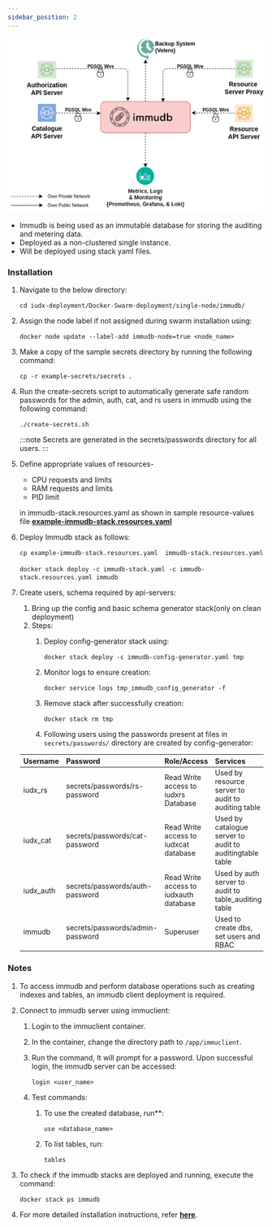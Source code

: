 ```yaml
---
sidebar_position: 2
---
```


<div style={{textAlign: 'center'}}>

![Architecture](../../../../resources/auth/immudb.png)<br/>

</div>



- Immudb is being used as an immutable database for storing the auditing and metering data.
- Deployed as a non-clustered single instance.
- Will be deployed using stack yaml files.

### Installation


1. Navigate to the below directory:
     
    ```
    cd iudx-deployment/Docker-Swarm-deployment/single-node/immudb/
    ```

2. Assign the node label if not assigned during swarm installation using:
    ```
    docker node update --label-add immudb-node=true <node_name>
    ```

3. Make a copy of the sample secrets directory by running the following command:
    ```
    cp -r example-secrets/secrets .
    ```

4. Run the create-secrets script to automatically generate safe random passwords for the admin, auth, cat, and rs users in immudb using the following command:
    ```
    ./create-secrets.sh
    ```
    :::note
    Secrets are generated in the secrets/passwords directory for all users.
    :::
5. Define appropriate values of resources-
    - CPU requests and limits
    - RAM requests and limits
    - PID limit

    in immudb-stack.resources.yaml as shown in sample resource-values file **[example-immudb-stack.resources.yaml](https://github.com/datakaveri/iudx-deployment/blob/4.5.0/Docker-Swarm-deployment/single-node/immudb/example-immudb-stack.resources.yaml)**

6. Deploy Immudb stack as follows:
    ```
    cp example-immudb-stack.resources.yaml  immudb-stack.resources.yaml 
    
    docker stack deploy -c immudb-stack.yaml -c immudb-stack.resources.yaml immudb
    ```

7. Create users, schema required by api-servers:
   1. Bring up the config and basic schema generator stack(only on clean deployment)
   2. Steps:
        1. Deploy config-generator stack using:
            ```
            docker stack deploy -c immudb-config-generator.yaml tmp
            ```

        2. Monitor logs to ensure creation:
            ```
            docker service logs tmp_immudb_config_generator -f
            ```

        3. Remove stack after successfully creation:
            ```
            docker stack rm tmp
            ```

        4. Following users using the passwords present at files in `secrets/passwords/` directory are created by config-generator:

   | Username   | Password                   | Role/Access                               | Services                                                |
   |------------|----------------------------|-------------------------------------------|---------------------------------------------------------|
   | iudx_rs    | secrets/passwords/rs-password | Read Write access to iudxrs Database      | Used by resource server to audit to auditing table     |
   | iudx_cat   | secrets/passwords/cat-password | Read Write access to iudxcat database     | Used by catalogue server to audit to auditingtable table |
   | iudx_auth  | secrets/passwords/auth-password | Read Write access to iudxauth database   | Used by auth server to audit to table_auditing table   |
   | immudb     | secrets/passwords/admin-password | Superuser                                | Used to create dbs, set users and RBAC                    |


### Notes

1. To access immudb and perform database operations such as creating indexes and tables, an immudb client deployment is required.

2. Connect to immudb server using immuclient:
    1. Login to the immuclient container.
    2. In the container, change the directory path to `/app/immuclient`.

    3. Run the command, It will prompt for a password. Upon successful login, the immudb server can be accessed:
        ```
        login <user_name>
        ```

    4. Test commands:
        1. To use the created database, run**:
            ```
            use <database_name>
            ```
        2. To list tables, run:
            ```
            tables
            ```

3. To check if the immudb stacks are deployed and running, execute the command:
    ```
    docker stack ps immudb
    ```

4. For more detailed installation instructions, refer **[here](https://github.com/datakaveri/iudx-deployment/tree/4.5.0/Docker-Swarm-deployment/single-node/immudb#introduction)**.